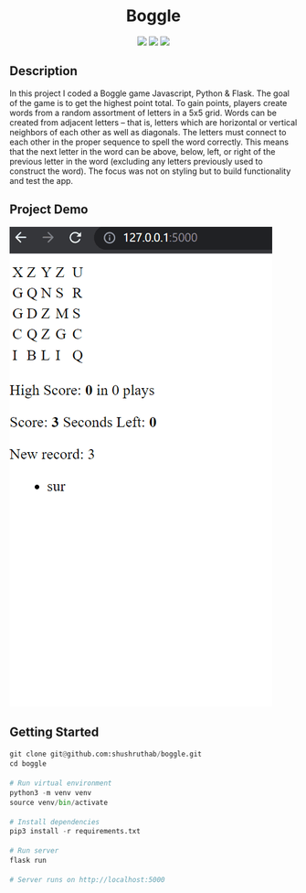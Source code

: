 <h1 align="center">
  Boggle
</h1>
<p align="center">
  <img src="https://img.shields.io/badge/Javascript-yellow">
  <img src="https://img.shields.io/badge/Python-blue">
  <img src="https://img.shields.io/badge/Flask-pink">
</p>

## Description

In this project I coded a Boggle game Javascript, Python & Flask. The goal of the game is to get the highest point total. To gain points, players create words from a random assortment of letters in a 5x5 grid. Words can be created from adjacent letters – that is, letters which are horizontal or vertical neighbors of each other as well as diagonals. The letters must connect to each other in the proper sequence to spell the word correctly. This means that the next letter in the word can be above, below, left, or right of the previous letter in the word (excluding any letters previously used to construct the word). The focus was not on styling but to build functionality and test the app. 

## Project Demo
![Final App](/demo.gif)

## Getting Started

```python
git clone git@github.com:shushruthab/boggle.git
cd boggle

# Run virtual environment
python3 -m venv venv
source venv/bin/activate

# Install dependencies
pip3 install -r requirements.txt

# Run server
flask run

# Server runs on http://localhost:5000
```
